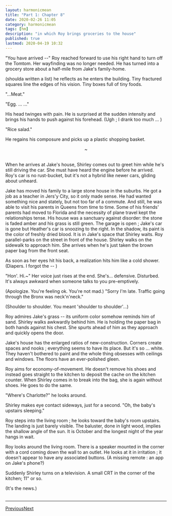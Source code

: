 ```yaml
---
layout: harmonicmean
title: "Part 1: Chapter 8"
date: 2020-02-26 11:05
category: harmonicmean
tags: [hm]
description: "in which Roy brings groceries to the house"
published: true
lastmod: 2020-04-19 10:32
---
```

[//]: # (4/19/20  -I changed the filename structure to try to aid readability.)

"You have arrived --" Roy reached forward to use his right hand to turn off the Tomtom. Her wayfinding was no longer needed. He has turned into a grocery store about a half-mile from Jake's family-home. 

(shoulda written a list) he reflects as he enters the building. Tiny fractured squares line the edges of his vision. Tiny boxes full of tiny foods.

"...Meat."

"Egg. ... ..."

His head twinges with pain. He is surprised at the sudden intensity and brings his hands to push against his forehead. (Ugh ; I drank too much ... )

"Rice salad."

He regains his composure and picks up a plastic shopping basket. 

<center>~</center><br/>

When he arrives at Jake's house, Shirley comes out to greet him while he's still driving the car. She must have heard the engine before he arrived. Roy's car is no rust-bucket, but it's not a hybrid like newer cars, gliding about unheard.

Jake has moved his family to a large stone house in the suburbs. He got a job as a teacher in Jers'y City, so it only made sense. He had wanted something nice and stately, but not too far of a commute. And still, he was able to visit his parents in Queens from time to time. Some of his friends' parents had moved to Florida and the necessity of plane travel kept the relationships tense. His house was a sanctuary against disorder: the stone is faded amber and his grass is still green. The garage is open ; Jake's car is gone but Heather's car is snoozing to the right. In the shadow, its paint is the color of freshly dried blood. It is in Jake's space that Shirley waits. Roy parallel-parks on the street in front of the house. Shirley walks on the sidewalk to approach him. She arrives when he's just taken the brown paper bag from the front seat.

As soon as her eyes hit his back, a realization hits him like a cold shower. (Diapers. I forgot the -- )

"Hon'. Hi.~" Her voice just rises at the end. She's... defensive. Disturbed. It's always awkward when someone talks to you pre-emptively. 

(Apologize. You're feeling ok. You're not mad.) "Sorry I'm late. Traffic going through the Bronx was neck'n'neck."

(Shoulder to shoulder. You meant 'shoulder to shoulder'...)

Roy admires Jake's grass -- its uniform color somehow reminds him of sand. Shirley walks awkwardly behind him. He is holding the paper bag in both hands against his chest. She spurts ahead of him as they approach and quickly opens the door.

Jake's house has the enlarged ratios of new-construction. Corners create spaces and nooks ; everything seems to have its place. But it's so ... white. They haven't bothered to paint and the whole thing obsesses with ceilings and windows. The floors have an ever-polished gleen.

Roy aims for economy-of-movement. He doesn't remove his shoes and instead goes straight to the kitchen to deposit the cache on the kitchen counter. When Shirley comes in to break into the bag, she is again without shoes. He goes to do the same.

"Where's Charlotte?" he looks around.

Shirley makes eye contact sideways, just for a second. "Oh, the baby's upstairs sleeping."

Roy steps into the living room ; he looks toward the baby's room upstairs. The landing is just barely visible. The baluster, done in light wood, implies the shallow angle of the sun. It is October and the longest night of the year hangs in wait.

Roy looks around the living room. There is a speaker mounted in the corner with a cord coming down the wall to an outlet. He looks at it in irritation ; it doesn't appear to have any associated buttons. (A missing remote : an app on Jake's phone?)

Suddenly Shirley turns on a television. A small CRT in the corner of the kitchen; 11" or so. 

(It's the news.)
<br/><br/>

***

<span class="hm-nav-prev"><a href="{{ 'pt1ch7' | prepend: site.baseurl }}">Previous</a></span><span class="hm-nav-next"><a href="{{ 'pt1ch9' | prepend: site.baseurl }}">Next</a></span>

